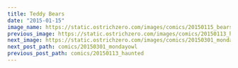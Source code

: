 ```yaml
---
title: Teddy Bears
date: "2015-01-15"
image_name: https://static.ostrichzero.com/images/comics/20150115_bears.png
previous_image: https://static.ostrichzero.com/images/comics/20150113_haunted.png
next_image: https://static.ostrichzero.com/images/comics/20150301_mondayowl.png
next_post_path: comics/20150301_mondayowl
previous_post_path: comics/20150113_haunted
---
```

